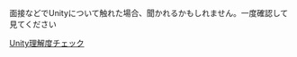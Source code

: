 面接などでUnityについて触れた場合、聞かれるかもしれません。一度確認して見てください

<a href="https://forms.gle/PaW9BrvN5otqf9JW9" target="_blank">Unity理解度チェック</a>


[](https://docs.google.com/document/d/1ObOkNUC_7iOK2eIRAxR1zCk6d202pzwT73vcfZnG9hc/edit?usp=drive_link)